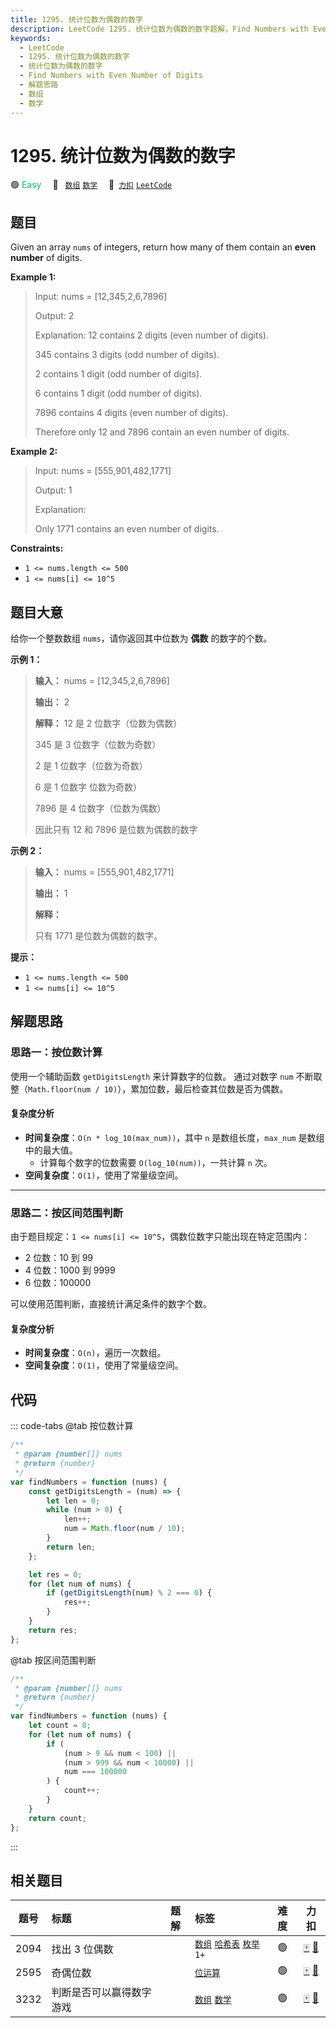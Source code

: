 ```yaml
---
title: 1295. 统计位数为偶数的数字
description: LeetCode 1295. 统计位数为偶数的数字题解，Find Numbers with Even Number of Digits，包含解题思路、复杂度分析以及完整的 JavaScript 代码实现。
keywords:
  - LeetCode
  - 1295. 统计位数为偶数的数字
  - 统计位数为偶数的数字
  - Find Numbers with Even Number of Digits
  - 解题思路
  - 数组
  - 数学
---
```


# 1295. 统计位数为偶数的数字

🟢 <font color=#15bd66>Easy</font>&emsp; 🔖&ensp; [`数组`](/tag/array.md) [`数学`](/tag/math.md)&emsp; 🔗&ensp;[`力扣`](https://leetcode.cn/problems/find-numbers-with-even-number-of-digits) [`LeetCode`](https://leetcode.com/problems/find-numbers-with-even-number-of-digits)

## 题目

Given an array `nums` of integers, return how many of them contain an **even
number** of digits.

**Example 1:**

> Input: nums = [12,345,2,6,7896]
>
> Output: 2
>
> Explanation: 12 contains 2 digits (even number of digits).
>
> 345 contains 3 digits (odd number of digits).
>
> 2 contains 1 digit (odd number of digits).
>
> 6 contains 1 digit (odd number of digits).
>
> 7896 contains 4 digits (even number of digits).
>
> Therefore only 12 and 7896 contain an even number of digits.

**Example 2:**

> Input: nums = [555,901,482,1771]
>
> Output: 1
>
> Explanation:
>
> Only 1771 contains an even number of digits.

**Constraints:**

- `1 <= nums.length <= 500`
- `1 <= nums[i] <= 10^5`

## 题目大意

给你一个整数数组 `nums`，请你返回其中位数为 **偶数** 的数字的个数。

**示例 1：**

> **输入：** nums = [12,345,2,6,7896]
>
> **输出：** 2
>
> **解释：** 12 是 2 位数字（位数为偶数）
>
> 345 是 3 位数字（位数为奇数）
>
> 2 是 1 位数字（位数为奇数）
>
> 6 是 1 位数字 位数为奇数）
>
> 7896 是 4 位数字（位数为偶数）
>
> 因此只有 12 和 7896 是位数为偶数的数字

**示例 2：**

> **输入：** nums = [555,901,482,1771]
>
> **输出：** 1
>
> **解释：**
>
> 只有 1771 是位数为偶数的数字。

**提示：**

- `1 <= nums.length <= 500`
- `1 <= nums[i] <= 10^5`

## 解题思路

### 思路一：按位数计算

使用一个辅助函数 `getDigitsLength` 来计算数字的位数。
通过对数字 `num` 不断取整（`Math.floor(num / 10)`），累加位数，最后检查其位数是否为偶数。

#### 复杂度分析

- **时间复杂度**：`O(n * log_10(max_num))`，其中 `n` 是数组长度，`max_num` 是数组中的最大值。
  - 计算每个数字的位数需要 `O(log_10(num))`，一共计算 `n` 次。
- **空间复杂度**：`O(1)`，使用了常量级空间。

---

### 思路二：按区间范围判断

由于题目规定：`1 <= nums[i] <= 10^5`，偶数位数字只能出现在特定范围内：

- 2 位数：10 到 99
- 4 位数：1000 到 9999
- 6 位数：100000

可以使用范围判断，直接统计满足条件的数字个数。

#### 复杂度分析

- **时间复杂度**：`O(n)`，遍历一次数组。
- **空间复杂度**：`O(1)`，使用了常量级空间。

## 代码

::: code-tabs
@tab 按位数计算

```javascript
/**
 * @param {number[]} nums
 * @return {number}
 */
var findNumbers = function (nums) {
	const getDigitsLength = (num) => {
		let len = 0;
		while (num > 0) {
			len++;
			num = Math.floor(num / 10);
		}
		return len;
	};

	let res = 0;
	for (let num of nums) {
		if (getDigitsLength(num) % 2 === 0) {
			res++;
		}
	}
	return res;
};
```

@tab 按区间范围判断

```javascript
/**
 * @param {number[]} nums
 * @return {number}
 */
var findNumbers = function (nums) {
	let count = 0;
	for (let num of nums) {
		if (
			(num > 9 && num < 100) ||
			(num > 999 && num < 10000) ||
			num === 100000
		) {
			count++;
		}
	}
	return count;
};
```

:::

## 相关题目

<!-- prettier-ignore -->
| 题号 | 标题 | 题解 | 标签 | 难度 | 力扣 |
| :------: | :------ | :------: | :------ | :------: | :------: |
| 2094 | 找出 3 位偶数 |  |  [`数组`](/tag/array.md) [`哈希表`](/tag/hash-table.md) [`枚举`](/tag/enumeration.md) `1+` | 🟢 | [🀄️](https://leetcode.cn/problems/finding-3-digit-even-numbers) [🔗](https://leetcode.com/problems/finding-3-digit-even-numbers) |
| 2595 | 奇偶位数 |  |  [`位运算`](/tag/bit-manipulation.md) | 🟢 | [🀄️](https://leetcode.cn/problems/number-of-even-and-odd-bits) [🔗](https://leetcode.com/problems/number-of-even-and-odd-bits) |
| 3232 | 判断是否可以赢得数字游戏 |  |  [`数组`](/tag/array.md) [`数学`](/tag/math.md) | 🟢 | [🀄️](https://leetcode.cn/problems/find-if-digit-game-can-be-won) [🔗](https://leetcode.com/problems/find-if-digit-game-can-be-won) |